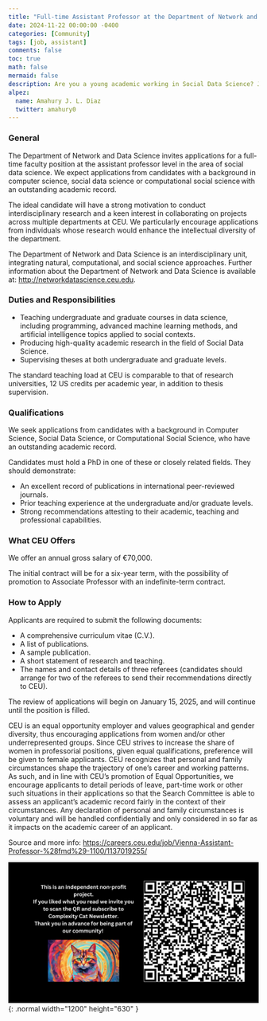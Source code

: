 ```yaml
---
title: "Full-time Assistant Professor at the Department of Network and Data Science (CEU)"
date: 2024-11-22 00:00:00 -0400
categories: [Community]
tags: [job, assistant]
comments: false
toc: true
math: false
mermaid: false
description: Are you a young academic working in Social Data Science? Join the Department of Network and Data Science in Vienna as a full-time Assistant Professor. Be a member of the only Network Science Department in the world!
alpez:
  name: Amahury J. L. Diaz
  twitter: amahury0
---
```

### General
The Department of Network and Data Science invites applications for a full-time faculty position at the assistant professor level in the area of social data science. We expect applications from candidates with a background in computer science, social data science or computational social science with an outstanding academic record.

The ideal candidate will have a strong motivation to conduct interdisciplinary research and a keen interest in collaborating on projects across multiple departments at CEU. We particularly encourage applications from individuals whose research would enhance the intellectual diversity of the department.

The Department of Network and Data Science is an interdisciplinary unit, integrating natural, computational, and social science approaches. Further information about the Department of Network and Data Science is available at: http://networkdatascience.ceu.edu.

### Duties and Responsibilities 
- Teaching undergraduate and graduate courses in data science, including programming, advanced machine learning methods, and artificial intelligence topics applied to social contexts.
- Producing high-quality academic research in the field of Social Data Science.
- Supervising theses at both undergraduate and graduate levels.

The standard teaching load at CEU is comparable to that of research universities, 12 US credits per academic year, in addition to thesis supervision.

### Qualifications 
We seek applications from candidates with a background in Computer Science, Social Data Science, or Computational Social Science, who have an outstanding academic record.

Candidates must hold a PhD in one of these or closely related fields. They should demonstrate:
- An excellent record of publications in international peer-reviewed journals.
- Prior teaching experience at the undergraduate and/or graduate levels.
- Strong recommendations attesting to their academic, teaching and professional capabilities.

### What CEU Offers 
We offer an annual gross salary of €70,000.

The initial contract will be for a six-year term, with the possibility of promotion to Associate Professor with an indefinite-term contract.

### How to Apply
Applicants are required to submit the following documents:
- A comprehensive curriculum vitae (C.V.).
- A list of publications.
- A sample publication.
- A short statement of research and teaching.
- The names and contact details of three referees (candidates should arrange for two of the referees to send their recommendations directly to CEU).

The review of applications will begin on January 15, 2025, and will continue until the position is filled.

CEU is an equal opportunity employer and values geographical and gender diversity, thus encouraging applications from women and/or other underrepresented groups. Since CEU strives to increase the share of women in professorial positions, given equal qualifications, preference will be given to female applicants. CEU recognizes that personal and family circumstances shape the trajectory of one’s career and working patterns. As such, and in line with CEU’s promotion of Equal Opportunities, we encourage applicants to detail periods of leave, part-time work or other such situations in their applications so that the Search Committee is able to assess an applicant’s academic record fairly in the context of their circumstances. Any declaration of personal and family circumstances is voluntary and will be handled confidentially and only considered in so far as it impacts on the academic career of an applicant.

Source and more info: https://careers.ceu.edu/job/Vienna-Assistant-Professor-%28fmd%29-1100/1137019255/

![Desktop View](/assets/img/fix/complexity-cat-newsletter.png){: .normal width="1200" height="630" }
